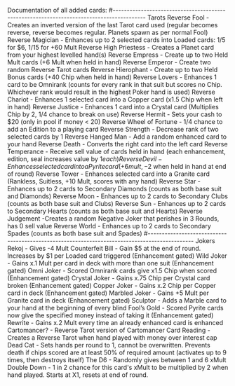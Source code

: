 Documentation of all added cards:
#-----------------------------------------------------------------------------------------
Tarots
Reverse Fool - Creates an inverted version of the last Tarot card used (regular becomes reverse, reverse becomes regular. Planets spawn as per normal Fool)
Reverse Magician - Enhances up to 2 selected cards into Loaded cards: 1/5 for $6, 1/15 for +60 Mult
Reverse High Priestess - Creates a Planet card from your highest levelled hand(s)
Reverse Empress - Create up to two Held Mult cards (+6 Mult when held in hand)
Reverse Emperor - Create two random Reverse Tarot cards
Reverse Hierophant - Create up to two Held Bonus cards (+40 Chip when held in hand)
Reverse Lovers - Enhances 1 card to be Omnirank (counts for every rank in that suit but scores no Chip. Whichever rank would result in the highest Poker hand is used)
Reverse Chariot - Enhances 1 selected card into a Copper card (x1.5 Chip when left in hand)
Reverse Justice - Enhances 1 card into a Crystal card (Multiplies Chip by 2, 1/4 chance to break on use)
Reverse Hermit - Sets your cash to $20 (only in pool if money < 20)
Reverse Wheel of Fortune - 1/4 chance to add an Edition to a playing card
Reverse Strength - Decrease rank of two selected cards by 1
Reverse Hanged Man - Add a random enhanced card to your hand
Reverse Death - Converts the right card into the left card
Reverse Temperance - Receive sell value of cards held in hand (each enhancement, edition, seal increases value by $1 each)
Reverse Devil - Enhances selected card into a Pyrite card (+6 mult, -$2 when held in hand at end of round)
Reverse Tower - Enhances selected card into a Granite card (Rankless, Suitless, +10 Mult, scores with any hand)
Reverse Star -Enhances up to 2 cards to Secondary Diamonds (counts as both base suit and Diamonds)
Reverse Moon - Enhances up to 2 cards to Secondary Clubs (counts as both base suit and Clubs)
Reverse Sun - Enhances up to 2 cards to Secondary Hearts (counts as both base suit and Hearts)
Reverse Judgement -Creates a random Negative Joker that perishes in 3 Rounds, has 0 sell value
Reverse World - Enhances up to 2 cards to Secondary Spades (counts as both base suit and Spades)
#----------------------------------------------------------------------------------------------
Jokers
Rekoj - Gives -4 Mult
Counterfeit Bill - Gain $5 at the end of round.  Increases by $1 per Loaded card triggered (Enhancement gated)
Wild Joker - Gains x.1 Mult per card in deck with more than one suit (Enhancement gated)
Omni Joker - Scored Omnirank cards give x1.5 Chip when scored (Enhancement gated)
Crystal Joker - Gains x.75 Chip per Crystal card broken (Enhancement gated)
Copper Joker - Gains x.2 Chip per Copper card in deck (Enhancement gated)
Marbled Joker - Gains +5 Mult per Granite card in deck (Enhancement gated)
Sculptor - Adds a Marble card to your hand at the beginning of every blind
Fool’s Gold - Scored Pyrite cards now give the specified money instead of taking it (Enhancement gated)
Rewrite - Gains x.2 Mult every time an already enhanced card is enhanced
Cartomancer? - Reverse Tarot version of Cartomancer
Card Reading - Creates a Reverse Tarot when hand played with money over interest cap
Dead Cat - Sets hands per round to 1, cannot be overwritten.  Prevents death if chips scored are at least 50% of required amount (activates up to 9 times, then destroys itself)
The D6 - Randomly gives between 1 and 6 xMult
Double Down - 1 in 2 chance for this card's xMult to be multiplied by 2 when hand played.  Starts at X1, resets at end of round. 
